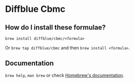 # Diffblue Cbmc

## How do I install these formulae?

`brew install diffblue/cbmc/<formula>`

Or `brew tap diffblue/cbmc` and then `brew install <formula>`.

## Documentation

`brew help`, `man brew` or check [Homebrew's documentation](https://docs.brew.sh).
